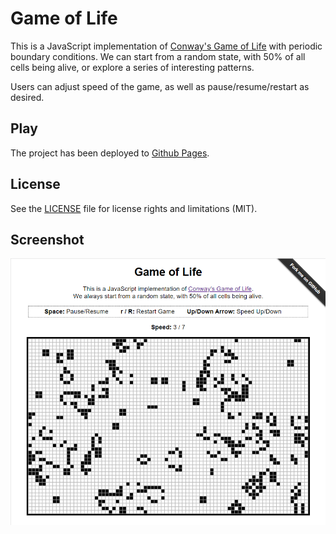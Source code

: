 # Game of Life

This is a JavaScript implementation of [Conway's Game of Life](https://en.wikipedia.org/wiki/Conway%27s_Game_of_Life) with periodic boundary conditions. We can start from a random state, with 50% of all cells being alive, or explore a series of interesting patterns.

Users can adjust speed of the game, as well as pause/resume/restart as desired.

## Play

The project has been deployed to [Github Pages](https://kuanghe-dev.github.io/game-of-life/).

## License

See the [LICENSE](LICENSE.md) file for license rights and limitations (MIT).

## Screenshot

![screenshot.png](/screenshot.png "screenshot")
